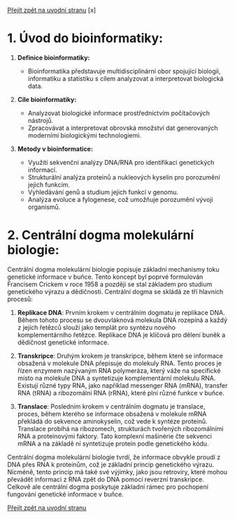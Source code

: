 [Přejít zpět na uvodní stranu](../README.md)
[x]
# 1. Úvod do bioinformatiky:
1. **Definice bioinformatiky:**
   - Bioinformatika představuje multidisciplinární obor spojující biologii, informatiku a statistiku s cílem analyzovat a interpretovat biologická data.  

2. **Cíle bioinformatiky:**
   - Analyzovat biologické informace prostřednictvím počítačových nástrojů.
   - Zpracovávat a interpretovat obrovská množství dat generovaných moderními biologickými technologiemi.

3. **Metody v bioinformatice:**
   - Využití sekvenční analýzy DNA/RNA pro identifikaci genetických informací.
   - Strukturální analýza proteinů a nukleových kyselin pro porozumění jejich funkcím.
   - Vyhledávání genů a studium jejich funkcí v genomu.
   - Analýza evoluce a fylogenese, což umožňuje porozumění vývoji organismů.

# 2. Centrální dogma molekulární biologie:

Centrální dogma molekulární biologie popisuje základní mechanismy toku genetické informace v buňce. Tento koncept byl poprvé formulován Francisem Crickem v roce 1958 a později se stal základem pro studium genetického výrazu a dědičnosti. Centrální dogma se skládá ze tří hlavních procesů:

1. **Replikace DNA**: Prvním krokem v centrálním dogmatu je replikace DNA. Během tohoto procesu se dvouvláknová molekula DNA rozepíná a každý z jejích řetězců slouží jako templát pro syntézu nového komplementárního řetězce. Replikace DNA je klíčová pro dělení buněk a dědičnost genetické informace.

2. **Transkripce**: Druhým krokem je transkripce, během které se informace obsažená v molekule DNA přepisuje do molekuly RNA. Tento proces je řízen enzymem nazývaným RNA polymeráza, který váže na specifické místo na molekule DNA a syntetizuje komplementární molekulu RNA. Existují různé typy RNA, jako například messenger RNA (mRNA), transfer RNA (tRNA) a ribozomální RNA (rRNA), které plní různé funkce v buňce.

3. **Translace**: Posledním krokem v centrálním dogmatu je translace, proces, během kterého se informace obsažená v molekule mRNA překládá do sekvence aminokyselin, což vede k syntéze proteinů. Translace probíhá na ribozomech, strukturách tvořených ribozomálními RNA a proteinovými faktory. Tato komplexní mašinérie čte sekvenci mRNA a na základě ní syntetizuje protein podle genetického kódu.

Centrální dogma molekulární biologie tvrdí, že informace obvykle proudí z DNA přes RNA k proteinům, což je základní princip genetického výrazu. Nicméně, tento princip má také své výjimky, jako jsou retroviry, které mohou převádět informaci z RNA zpět do DNA pomocí reverzní transkripce. Celkově ale centrální dogma poskytuje základní rámec pro pochopení fungování genetické informace v buňce.

[Přejít zpět na uvodní stranu](../README.md)
